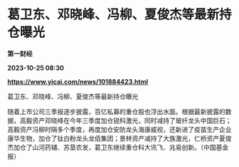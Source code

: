 # 葛卫东、邓晓峰、冯柳、夏俊杰等最新持仓曝光
**第一财经**

**2023-10-25 08:30**

**https://www.yicai.com/news/101884423.html**

葛卫东、邓晓峰、冯柳、夏俊杰等最新持仓曝光

随着上市公司三季报逐步披露，百亿私募的重仓股也浮出水面。根据最新披露的数据，高毅资产邓晓峰在今年三季度加仓锐科激光，同时减持了玻纤龙头中国巨石；高毅资产冯柳时隔多个季度，再度加仓安防龙头海康威视，还新进了疫苗生产企业康华生物，加仓了钛白粉龙头龙佰集团；景林资产减持了大族激光，仁桥资产夏俊杰加仓了山河药辅、苏垦农发，葛卫东继续重仓科大讯飞、兆易创新。（中国基金报）